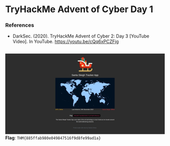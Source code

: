 # TryHackMe Advent of Cyber Day 1
### References
* DarkSec. (2020). TryHackMe Advent of Cyber 2: Day 3 [YouTube Video]. In YouTube. https://youtu.be/cQq6xPCZFjg
## 
![username is admin, password is 12345](admin_12345.jpg)
**Flag**: `THM{885ffab980e049847516f9d8fe99ad1a}`